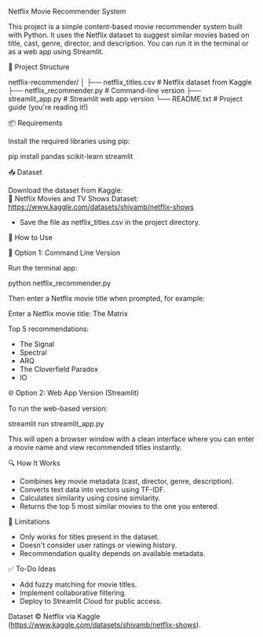 Netflix Movie Recommender System

This project is a simple content-based movie recommender system built with Python. It uses the Netflix dataset to suggest similar movies based on title, cast, genre, director, and description. You can run it in the terminal or as a web app using Streamlit.

📁 Project Structure

netflix-recommender/
│
├── netflix_titles.csv          # Netflix dataset from Kaggle
├── netflix_recommender.py      # Command-line version
├── streamlit_app.py            # Streamlit web app version
└── README.txt                  # Project guide (you're reading it!)

📦 Requirements

Install the required libraries using pip:

pip install pandas scikit-learn streamlit

📥 Dataset

Download the dataset from Kaggle:  
📎 Netflix Movies and TV Shows Dataset: https://www.kaggle.com/datasets/shivamb/netflix-shows

- Save the file as netflix_titles.csv in the project directory.

🧪 How to Use

📍 Option 1: Command Line Version

Run the terminal app:

python netflix_recommender.py

Then enter a Netflix movie title when prompted, for example:

Enter a Netflix movie title: The Matrix

Top 5 recommendations:
- The Signal
- Spectral
- ARQ
- The Cloverfield Paradox
- IO

🌐 Option 2: Web App Version (Streamlit)

To run the web-based version:

streamlit run streamlit_app.py

This will open a browser window with a clean interface where you can enter a movie name and view recommended titles instantly.

🔍 How It Works

- Combines key movie metadata (cast, director, genre, description).
- Converts text data into vectors using TF-IDF.
- Calculates similarity using cosine similarity.
- Returns the top 5 most similar movies to the one you entered.

🚧 Limitations

- Only works for titles present in the dataset.
- Doesn't consider user ratings or viewing history.
- Recommendation quality depends on available metadata.

✅ To-Do Ideas

- Add fuzzy matching for movie titles.
- Implement collaborative filtering.
- Deploy to Streamlit Cloud for public access.




Dataset © Netflix via Kaggle (https://www.kaggle.com/datasets/shivamb/netflix-shows).
